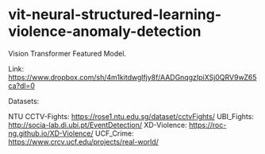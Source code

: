 # vit-neural-structured-learning-violence-anomaly-detection

Vision Transformer Featured Model.

  Link: https://www.dropbox.com/sh/4m1kitdwglfjy8f/AADGnqgzIpiXSj0QRV9wZ65ca?dl=0


Datasets:

  NTU CCTV-Fights: https://rose1.ntu.edu.sg/dataset/cctvFights/
  UBI_Fights: http://socia-lab.di.ubi.pt/EventDetection/
  XD-Violence: https://roc-ng.github.io/XD-Violence/
  UCF_Crime: https://www.crcv.ucf.edu/projects/real-world/
